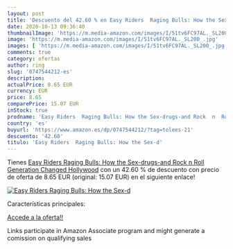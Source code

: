 ```yaml
---
layout: post
title: 'Descuento del 42.60 % en Easy Riders  Raging Bulls: How the Sex-d'
date: 2020-10-13 09:36:40
thumbnailImage: 'https://m.media-amazon.com/images/I/51tv6FC97AL._SL200_.jpg'
image: 'https://m.media-amazon.com/images/I/51tv6FC97AL._SL200_.jpg'
images: [ 'https://m.media-amazon.com/images/I/51tv6FC97AL._SL200_.jpg' ]
comments: true
category: ofertas
author: ring
slug: '0747544212-es'
description:
actualPrice: 8.65 EUR
currency: EUR
price: 8.65
comparePrice: 15.07 EUR
inStock: true
prodname: 'Easy Riders  Raging Bulls: How the Sex-drugs-and Rock  n  Roll Generation Changed Hollywood'
country: 'es'
buyurl: 'https://www.amazon.es/dp/0747544212/?tag=tolees-21'
descuento: '42.60'
titulo: 'Easy Riders  Raging Bulls: How the Sex-d'
---
```


Tienes [Easy Riders  Raging Bulls: How the Sex-drugs-and Rock  n  Roll Generation Changed Hollywood](https://www.amazon.es/dp/0747544212/?tag=tolees-21) con un 42.60 % de descuento con precio de oferta de 8.65 EUR (original: 15.07 EUR) en el siguiente enlace!

[![Easy Riders  Raging Bulls: How the Sex-d](https://m.media-amazon.com/images/I/51tv6FC97AL._SL200_.jpg)](https://www.amazon.es/dp/0747544212/?tag=tolees-21)

Características principales:


[Accede a la oferta!!](https://www.amazon.es/dp/0747544212/?tag=tolees-21)

Links participate in Amazon Associate program and might generate a comission on qualifying sales



